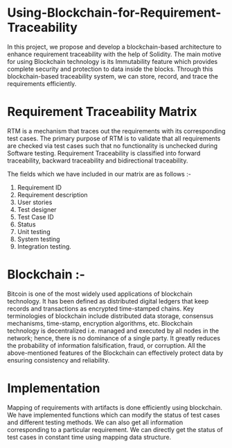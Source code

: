 # Using-Blockchain-for-Requirement-Traceability

In this project, we propose and develop a blockchain-based architecture to enhance requirement traceability with the help of Solidity. The main motive for using Blockchain technology is its Immutability feature which provides complete security and protection to data inside the blocks.  Through this blockchain-based traceability system, we can store, record, and trace the requirements efficiently.

# Requirement Traceability Matrix

RTM is a mechanism that traces out the requirements with its corresponding test cases. The primary purpose of RTM is to validate that all requirements are checked via test cases such that no functionality is unchecked during Software testing. Requirement Traceability is classified into forward traceability, backward traceability and bidirectional traceability.

The fields which we have included in our matrix are as follows :-
1. Requirement ID
2. Requirement description
3. User stories
4. Test designer
5. Test Case ID
6. Status
7. Unit testing
8. System testing
9. Integration testing.

# Blockchain :-

Bitcoin is one of the most widely used applications of blockchain technology. It has been defined as distributed digital ledgers that keep records and transactions as encrypted time-stamped chains. Key terminologies of blockchain include distributed data storage, consensus mechanisms, time-stamp, encryption algorithms, etc. Blockchain technology is decentralized i.e. managed and executed by all nodes in the network; hence, there is no dominance of a single party. It greatly reduces the probability of information falsification, fraud, or corruption. All the above-mentioned features of the Blockchain can effectively protect data by ensuring consistency and reliability.

# Implementation

Mapping of requirements with artifacts is done efficiently using blockchain. We have implemented functions which can modify the status of test cases and different testing methods. We can also get all information corresponding to a particular requirement. We can directly get the status of test cases in constant time using mapping data structure.



